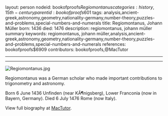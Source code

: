 layout: person
nodeid: bookofproofs$Regiomontanus
categories: history,15th-century
parentid: bookofproofs$601
tags: analysis,ancient-greek,astronomy,geometry,nationality-germany,number-theory,puzzles-and-problems,special-numbers-and-numerals
title: Regiomontanus, Johann Müller
born: 1436
died: 1476
description: regiomontanus, johann müller summary
keywords: regiomontanus, johann müller,analysis,ancient-greek,astronomy,geometry,nationality-germany,number-theory,puzzles-and-problems,special-numbers-and-numerals
references: bookofproofs$6909
contributors: bookofproofs,@MacTutor

---


---

![Regiomontanus.jpg](https://github.com/bookofproofs/bookofproofs.github.io/blob/main/_sources/images/portraits/Regiomontanus.jpg?raw=true)

Regiomontanus was a German scholar who made important contributions to trigonometry and astronomy.

Born 6 June 1436 Unfinden (near KÃ¶nigsberg), Lower Franconia (now in Bayern, Germany). Died 6 July 1476 Rome (now Italy).


View full biography at [MacTutor](https://mathshistory.st-andrews.ac.uk/Biographies/Regiomontanus/).